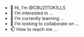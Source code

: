 - 👋 Hi, I’m @CRUZITOK1LLS
- 👀 I’m interested in ...
- 🌱 I’m currently learning ...
- 💞️ I’m looking to collaborate on ...
- 📫 How to reach me ...

<!---
CRUZITOK1LLS/CRUZITOK1LLS is a ✨ special ✨ repository because its `README.md` (this file) appears on your GitHub profile.
You can click the Preview link to take a look at your changes.
--->
